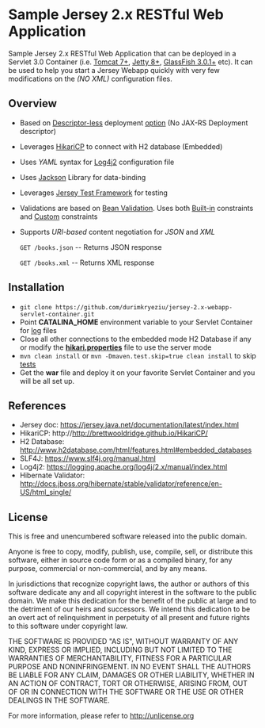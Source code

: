 # Sample Jersey 2.x RESTful Web Application
Sample Jersey 2.x RESTful Web Application that can be deployed in a Servlet 3.0 Container (i.e. [Tomcat 7+](http://tomcat.apache.org/tomcat-7.0-doc/), [Jetty 8+](http://www.eclipse.org/jetty/documentation/), [GlassFish 3.0.1+](https://glassfish.java.net/documentation.html) etc). 
It can be used to help you start a Jersey Webapp quickly with very few modifications on the _(NO XML)_ configuration files.

## Overview
- Based on [Descriptor-less](src/main/webapp) deployment [option](src/main/java/com/programmingskillz/SampleApplication.java) (No JAX-RS Deployment descriptor)
- Leverages [HikariCP](src/main/java/com/programmingskillz/repository/DataSource.java) to connect with H2 database (Embedded)
- Uses _YAML_ syntax for [Log4j2](src/main/resources/log4j2.yml) configuration file
- Uses [Jackson](src/main/java/com/programmingskillz/providers/SampleObjectMapperProvider.java) Library for data-binding
- Leverages [Jersey Test Framework](src/test/java/com/programmingskillz/resource/BookResourceTest.java) for testing
- Validations are based on [Bean Validation](http://beanvalidation.org/). Uses both [Built-in](src/main/java/com/programmingskillz/domain/Book.java) constraints and [Custom](src/main/java/com/programmingskillz/constraint/ValidIsbn.java) constraints
- Supports _URI-based_ content negotiation for _JSON_ and _XML_
    
    `GET /books.json` -- Returns JSON response
    
    `GET /books.xml` -- Returns XML response

## Installation
- `git clone https://github.com/durimkryeziu/jersey-2.x-webapp-servlet-container.git`
- Point **CATALINA_HOME** environment variable to your Servlet Container for [log](src/main/resources/log4j2.yml#L8) files
- Close all other connections to the embedded mode H2 Database if any or modify the [**hikari.properties**](src/main/resources/hikari.properties) file to use the server mode
- `mvn clean install` or `mvn -Dmaven.test.skip=true clean install` to skip [tests](src/test/java/com/programmingskillz/resource/BookResourceTest.java)
- Get the **war** file and deploy it on your favorite Servlet Container and you will be all set up. 

## References
- Jersey doc: https://jersey.java.net/documentation/latest/index.html
- HikariCP: http://http://brettwooldridge.github.io/HikariCP/
- H2 Database: http://www.h2database.com/html/features.html#embedded_databases
- SLF4J: https://www.slf4j.org/manual.html
- Log4j2: https://logging.apache.org/log4j/2.x/manual/index.html
- Hibernate Validator: http://docs.jboss.org/hibernate/stable/validator/reference/en-US/html_single/

## License

This is free and unencumbered software released into the public domain.

Anyone is free to copy, modify, publish, use, compile, sell, or
distribute this software, either in source code form or as a compiled
binary, for any purpose, commercial or non-commercial, and by any
means.

In jurisdictions that recognize copyright laws, the author or authors
of this software dedicate any and all copyright interest in the
software to the public domain. We make this dedication for the benefit
of the public at large and to the detriment of our heirs and
successors. We intend this dedication to be an overt act of
relinquishment in perpetuity of all present and future rights to this
software under copyright law.

THE SOFTWARE IS PROVIDED "AS IS", WITHOUT WARRANTY OF ANY KIND,
EXPRESS OR IMPLIED, INCLUDING BUT NOT LIMITED TO THE WARRANTIES OF
MERCHANTABILITY, FITNESS FOR A PARTICULAR PURPOSE AND NONINFRINGEMENT.
IN NO EVENT SHALL THE AUTHORS BE LIABLE FOR ANY CLAIM, DAMAGES OR
OTHER LIABILITY, WHETHER IN AN ACTION OF CONTRACT, TORT OR OTHERWISE,
ARISING FROM, OUT OF OR IN CONNECTION WITH THE SOFTWARE OR THE USE OR
OTHER DEALINGS IN THE SOFTWARE.

For more information, please refer to <http://unlicense.org>
